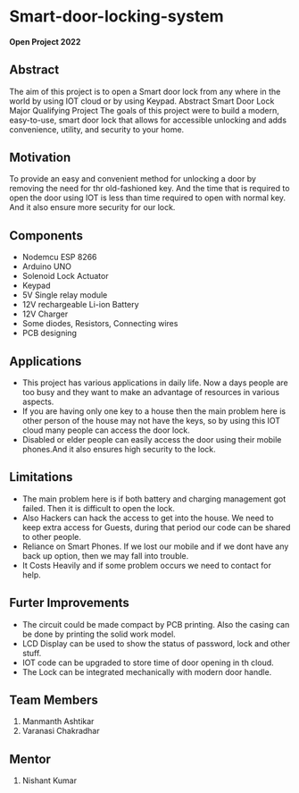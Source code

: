# Smart-door-locking-system

#### Open Project 2022

## Abstract 

The aim of this project is to open a Smart door lock from any where in the world by using IOT cloud or by using Keypad. Abstract Smart Door Lock Major Qualifying Project The goals of this project were to build a modern, easy-to-use, smart door lock that allows for accessible unlocking and adds convenience, utility, and security to your home.

## Motivation

To provide an easy and convenient method for unlocking a door by removing the need for thr old-fashioned key. And the time that is required to open the door using IOT is less than time required to open with normal key. And it also ensure more security for our lock.

## Components

* Nodemcu ESP 8266
* Arduino UNO
* Solenoid Lock Actuator
* Keypad
* 5V Single relay module
* 12V rechargeable Li-ion Battery
* 12V Charger
* Some diodes, Resistors, Connecting wires
* PCB designing

## Applications

* This project has various applications in daily life. Now a days people are too busy and they want to make an advantage of resources in various aspects.
* If you are having only one key to a house then the main problem here is other person of the house may not have the keys, so by using this IOT cloud  many people can access the door lock.
* Disabled or elder people can easily access the door using their mobile phones.And it also ensures high security to the lock.

## Limitations

* The main problem here is if both battery and charging management got failed. Then it is difficult to open the lock. 
* Also Hackers can hack the access to get into the house. We need to keep extra access for Guests, during that period our code can be shared to other people.
* Reliance on Smart Phones. If we lost our mobile and if we dont have any back up option, then we may fall into trouble.
* It Costs Heavily and if some problem occurs we need to contact for help.

## Furter Improvements

* The circuit could be made compact by PCB printing. Also the casing can be done by printing the solid work model.
* LCD Display can be used to show the status of password, lock and other stuff.
* IOT code can be upgraded to store time of door opening in th cloud.
* The Lock can be integrated mechanically with modern door handle.

## Team Members

1. Manmanth Ashtikar
2. Varanasi Chakradhar

## Mentor

1. Nishant Kumar
